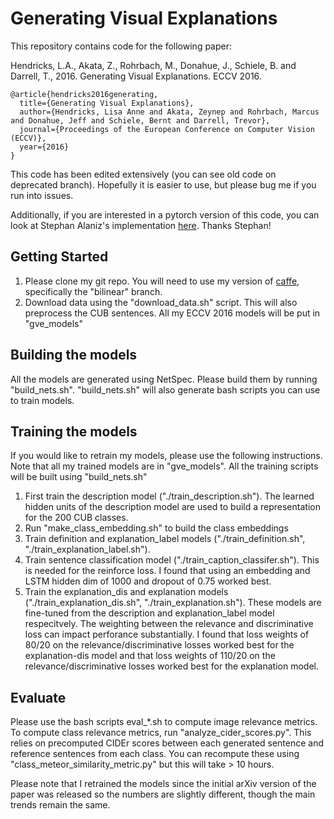 # Generating Visual Explanations 

This repository contains code for the following paper:

Hendricks, L.A., Akata, Z., Rohrbach, M., Donahue, J., Schiele, B. and Darrell, T., 2016. Generating Visual Explanations. ECCV 2016.

```
@article{hendricks2016generating,
  title={Generating Visual Explanations},
  author={Hendricks, Lisa Anne and Akata, Zeynep and Rohrbach, Marcus and Donahue, Jeff and Schiele, Bernt and Darrell, Trevor},
  journal={Proceedings of the European Conference on Computer Vision (ECCV)},
  year={2016}
}
```

This code has been edited extensively (you can see old code on deprecated branch).  Hopefully it is easier to use, but please bug me if you run into issues.

Additionally, if you are interested in a pytorch version of this code, you can look at Stephan Alaniz's implementation [here](https://github.com/salaniz/pytorch-gve-lrcn).  Thanks Stephan!

## Getting Started

1.  Please clone my git repo.  You will need to use my version of [caffe](https://github.com/LisaAnne/lisa-caffe-public/tree/bilinear), specifically the "bilinear" branch.
2.  Download data using the "download_data.sh" script.  This will also preprocess the CUB sentences.  All my ECCV 2016 models will be put in "gve_models"

## Building the models

All the models are generated using NetSpec.  Please build them by running "build_nets.sh".  "build_nets.sh" will also generate bash scripts you can use to train models.

## Training the models

If you would like to retrain my models, please use the following instructions.  Note that all my trained models are in "gve_models".  All the training scripts will be built using "build_nets.sh"

1.  First train the description model ("./train_description.sh").  The learned hidden units of the description model are used to build a representation for the 200 CUB classes.
2.  Run "make_class_embedding.sh" to build the class embeddings
3.  Train definition and explanation_label models ("./train_definition.sh", "./train_explanation_label.sh").
4.  Train sentence classification model ("./train_caption_classifer.sh").  This is needed for the reinforce loss.  I found that using an embedding and LSTM hidden dim of 1000 and dropout of 0.75 worked best.
5.  Train the explanation_dis and explanation models ("./train_explanation_dis.sh", "./train_explanation.sh").  These models are fine-tuned from the description and explanation_label model respecitvely.  The weighting between the relevance and discriminative loss can impact perforance substantially.  I found that loss weights of 80/20 on the relevance/discriminative losses worked best for the explanation-dis model and that loss weights of 110/20 on the relevance/discriminative losses worked best for the explanation model.  


## Evaluate

Please use the bash scripts eval_*.sh to compute image relevance metrics.  To compute class relevance metrics, run "analyze_cider_scores.py".  This relies on precomputed CIDEr scores between each generated sentence and reference sentences from each class.  You can recompute these using "class_meteor_similarity_metric.py" but this will take > 10 hours.

Please note that I retrained the models since the initial arXiv version of the paper was released so the numbers are slightly different, though the main trends remain the same.

